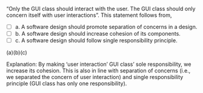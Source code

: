 <panel header="{{ icon_Q_A }} correct statement about SoC">
<question>

“Only the GUI class should interact with the user. The GUI class should only concern itself with user interactions”. This statement follows from,

- [ ] a. A software design should promote separation of concerns in a design.
- [ ] b. A software design should increase cohesion of its components.
- [ ] c. A software design should follow single responsibility principle.

<div slot="answer">

(a)(b)(c)

Explanation: By making ‘user interaction’ GUI class’ sole responsibility, we increase its cohesion. This is also in line with separation of concerns (i.e., we separated the concern of user interaction) and single responsibility principle (GUI class has only one responsibility).

</div>
</question>
</panel>
